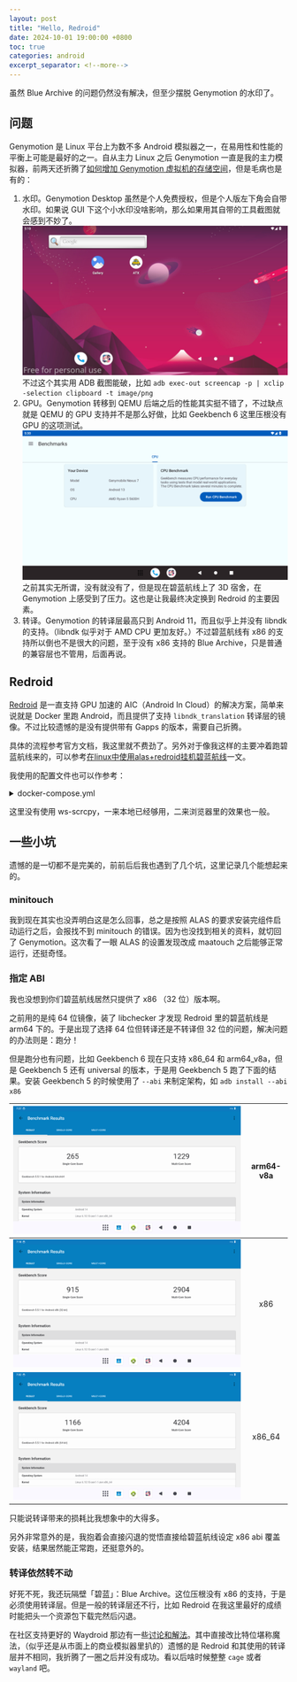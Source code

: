 ```yaml
---
layout: post
title: "Hello, Redroid"
date: 2024-10-01 19:00:00 +0800
toc: true
categories: android 
excerpt_separator: <!--more-->
---
```


虽然 Blue Archive 的问题仍然没有解决，但至少摆脱 Genymotion 的水印了。

<!--more-->

## 问题

Genymotion 是 Linux 平台上为数不多 Android 模拟器之一，在易用性和性能的平衡上可能是最好的之一。自从主力 Linux 之后 Genymotion 一直是我的主力模拟器，前两天还折腾了[如何增加 Genymotion 虚拟机的存储空间](2024-08-30-Increace-Genmotion-Storage.md)，但是毛病也是有的：  
1. 水印。Genymotion Desktop 虽然是个人免费授权，但是个人版左下角会自带水印。如果说 GUI 下这个小水印没啥影响，那么如果用其自带的工具截图就会感到不妙了。  
![alt text](</assets/2024-10-01-Hello, Redroid/screenshot-2024-10-01_17.09.48.901.png>)
不过这个其实用 ADB 截图能破，比如 `adb exec-out screencap -p | xclip -selection clipboard -t image/png`
2. GPU。Genymotion 转移到 QEMU 后端之后的性能其实挺不错了，不过缺点就是 QEMU 的 GPU 支持并不是那么好做，比如 Geekbench 6 这里压根没有 GPU 的这项测试。
![alt text](</assets/2024-10-01-Hello, Redroid/image-1.png>)  
之前其实无所谓，没有就没有了，但是现在碧蓝航线上了 3D 宿舍，在 Genymotion 上感受到了压力。这也是让我最终决定换到 Redroid 的主要因素。
3. 转译。Genymotion 的转译层最高只到 Android 11，而且似乎上并没有 libndk 的支持。（libndk 似乎对于 AMD CPU 更加友好。）不过碧蓝航线有 x86 的支持所以倒也不是很大的问题，至于没有 x86 支持的 Blue Archive，只是普通的兼容层也不管用，后面再说。  

## Redroid

[Redroid](https://github.com/remote-android/redroid-doc) 是一直支持 GPU 加速的 AIC（Android In Cloud）的解决方案，简单来说就是 Docker 里跑 Android，而且提供了支持 `libndk_translation` 转译层的镜像。不过比较遗憾的是没有提供带有 Gapps 的版本，需要自己折腾。  

具体的流程参考官方文档，我这里就不费劲了。另外对于像我这样的主要冲着跑碧蓝航线来的，可以参考[在linux中使用alas+redroid挂机碧蓝航线](https://blog.akibot.cn/2024/06/09/%E5%9C%A8linux%E4%B8%AD%E4%BD%BF%E7%94%A8alas+redroid%E6%8C%82%E6%9C%BA%E7%A2%A7%E8%93%9D%E8%88%AA%E7%BA%BF/)一文。  

我使用的配置文件也可以作参考：  

<details>
    <summary>docker-compose.yml</summary>

{% highlight yaml %}
services:
    redroid:
      container_name: redroid
      image: docker.io/redroid/redroid:14.0.0-latest
      stdin_open: true
      tty: true
      privileged: true
      restart: always
      ports:
        - "5555:5555"
      volumes:
        - /home/maary/Android/data14:/data
      command:
        - androidboot.redroid_width=1280
        - androidboot.redroid_height=720
        - androidboot.redroid_gpu_mode=auto
        - androidboot.redroid_fps=60
    ALAS:
        ports:
            - "22267:22267"
        volumes:
            - '.:/app/AzurLaneAutoScript:rw'
            # - '../MAA:/app/MAA:rw'
            - '/etc/localtime:/etc/localtime:ro'
        container_name: 'alas'
        image: 'alas'
        build:
            context: ./deploy/docker/
            dockerfile: ./Dockerfile
{% endhighlight %}

</details>

这里没有使用 ws-scrcpy，一来本地已经够用，二来浏览器里的效果也一般。  

## 一些小坑

遗憾的是一切都不是完美的，前前后后我也遇到了几个坑，这里记录几个能想起来的。

### minitouch

我到现在其实也没弄明白这是怎么回事，总之是按照 ALAS 的要求安装完组件启动运行之后，会报找不到 minitouch 的错误。因为也没找到相关的资料，就切回了 Genymotion。这次看了一眼 ALAS 的设置发现改成 maatouch 之后能够正常运行，还挺奇怪。

### 指定 ABI

我也没想到你们碧蓝航线居然只提供了 x86 （32 位）版本啊。  

之前用的是纯 64 位镜像，装了 libchecker 才发现 Redroid 里的碧蓝航线是 arm64 下的。于是出现了选择 64 位但转译还是不转译但 32 位的问题，解决问题的办法则是：跑分！  

但是跑分也有问题，比如 Geekbench 6 现在只支持 x86_64 和 arm64_v8a，但是 Geekbench 5 还有 universal 的版本，于是用 Geekbench 5 跑了下面的结果。安装 Geekbench 5 的时候使用了 `--abi` 来制定架构，如 `adb install --abi x86`  

|![alt text](</assets/2024-10-01-Hello, Redroid/image_2024-10-01_15-27-43.png>)|arm64-v8a|
|:--:|:--:|
|![alt text](</assets/2024-10-01-Hello, Redroid/image_2024-10-01_15-18-46.png>)|x86|
|![alt text](</assets/2024-10-01-Hello, Redroid/image_2024-10-01_15-33-04.png>)|x86_64|

只能说转译带来的损耗比我想象中的大得多。  

另外非常意外的是，我抱着会直接闪退的觉悟直接给碧蓝航线设定 x86 abi 覆盖安装，结果居然能正常跑，还挺意外的。  

### 转译依然转不动

好死不死，我还玩隔壁「碧蓝」：Blue Archive。这位压根没有 x86 的支持，于是必须使用转译层。但是一般的转译层还不行，比如 Redroid 在我这里最好的成绩时能把头一个资源包下载完然后闪退。  

在社区支持更好的 Waydroid 那边有一些[讨论和解法](https://github.com/waydroid/waydroid/issues/788#issuecomment-2311021607)。其中直接改比特位堪称魔法，（似乎还是从市面上的商业模拟器里扒的）遗憾的是 Redroid 和其使用的转译层并不相同，我折腾了一圈之后并没有成功。看以后啥时候整整 `cage` 或者 `wayland` 吧。